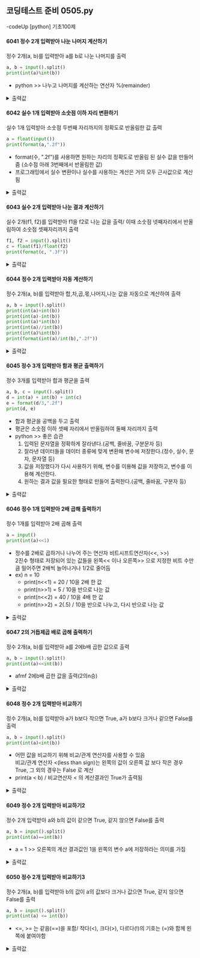## 코딩테스트 준비 0505.py

-codeUp [python] 기초100제

#### 6041 정수 2개 입력받아 나눈 나머지 계산하기
정수 2개(a, b)를 입력받아 a를 b로 나눈 나머지를 출력
```py
a, b = input().split()
print(int(a)%int(b))
```
* python >> 나누고 나머지를 계산하는 연산자 %(remainder)
<details><summary>출력값</summary>
  입력값 : 5 2
  
  ```py
  1
  ```
  
  </details>
  
#### 6042 실수 1개 입력받아 소숫점 이하 자리 변환하기
실수 1개 입력받아 소숫점 두번째 자리까지의 정확도로 반올림한 값 출력
```py
a = float(input())
print(format(a,".2f"))
```
* format(수, ".2f")를 사용하면 원하는 자리의 정확도로 반올림 된 실수 값을 만들어 줌
  (소수점 아래 3번째에서 반올림한 값)
* 프로그래밍에서 실수 변환이나 실수를 사용하는 계산은 거의 모두 근사값으로 계산됨
<details><summary>출력값</summary>
  입력값 : 4.7892049
  
  ```py
  4.79
  ```
  
  </details>
  
#### 6043 실수 2개 입력받아 나눈 결과 계산하기
실수 2개(f1, f2)를 입력받아 f1을 f2로 나눈 값을 출력/ 이때 소숫점 넷째자리에서 반올림하여 소숫점 셋째자리까지 출력
```py
f1, f2 = input().split()
c = float(f1)/float(f2)
print(format(c, ".3f"))
```
<details><summary>출력값</summary>
  입력값 : 10.0 3.0
  
  ```py
  0.333
  ```
  
  </details>
  
#### 6044 정수 2개 입력받아 자동 계산하기
정수 2개(a, b)를 입력받아 합,차,곱,몫,나머지,나눈 값을 자동으로 계산하여 출력
```py
a, b = input().split()
print(int(a)+int(b))
print(int(a)-int(b))
print(int(a)*int(b))
print(int(a)//int(b))
print(int(a)%int(b))
print(format(int(a)/int(b),".2f"))
```
<details><summary>출력값</summary>
  입력값 : 10 3
  
  ```py
  13
  7
  30
  3
  1
  3.33
  ```
  
  </details>
  
#### 6045 정수 3개 입력받아 함과 평균 출력하기
정수 3개를 입력받아 합과 평균을 출력
```py
a, b, c = input().split()
d = int(a) + int(b) + int(c)
e = format(d/3,".2f")
print(d, e)
```
* 합과 평균을 공백을 두고 출력
* 평균은 소숫점 이하 셋째 자리에서 반올림하여 둘째 자리까지 출력
* python >> 좋은 습관
  1. 입력된 문자열을 정확하게 잘라낸다.(공백, 줄바꿈, 구분문자 등)
  2. 잘라낸 데이터들을 데이터 종류에 맞게 변환해 변수에 저장한다.(정수, 실수, 문자, 문자열 등)
  3. 값을 저장했다가 다시 사용하기 위해, 변수를 이용해 값을 저장하고, 변수를 이용해 계산한다.
  4. 원하는 결과 값을 필요한 형태로 만들어 출력한다.(공백, 줄바꿈, 구분자 등)
<details><summary>출력값</summary>
  입력값 : 1 2 3
  
  ```py
  6 2.00
  ```
  
  </details>

#### 6046 정수 1개 입력받아 2배 곱해 출력하기
정수 1개를 입력받아 2배 곱해 출력
```py
a = input()
print(int(a)<<1)
```
* 정수를 2배로 곱하거나 나누어 주는 연산자 비트시프트연산자(<<, >>)<br>
  2진수 형태로 저장되어 있는 값들을 왼쪽<< 이나 오른쪽>> 으로 지정한 비트 수만큼 밀어주면 2배씩 늘어나거나 1/2로 줄어듬
* ex) n = 10
  - print(n<<1) = 20 / 10을 2배 한 값
  - print(n>>1) = 5 / 10을 반으로 나눈 값
  - print(n<<2) = 40 / 10을 4배 한 값
  - print(n>>2) = 2(.5) / 10을 반으로 나누고, 다시 반으로 나눈 값
<details><summary>출력값</summary>
  입력값 : 1024
  
  ```py
  2048
  ```
  
  </details>

#### 6047 2의 거듭제곱 배로 곱해 출력하기
정수 2개(a, b)를 입력받아 a를 2에b배 곱한 값으로 출력
```py
a, b = input().split()
print(int(a)<<int(b))
```
* afmf 2에b배 곱한 값을 출력(2의n승)
<details><summary>출력값</summary>
  입력값 : 1 3
  
  ```py
  8
  ```
  
  </details>
  
#### 6048 정수 2개 입력받아 비교하기
정수 2개(a, b)를 입력받아 a가 b보다 작으면 True, a가 b보다 크거나 같으면 False를 출력
```py
a, b = input().split()
print(int(a)<int(b))
```
* 어떤 값을 비교하기 위해 비교/관계 연산자를 사용할 수 있음<br>
  비교/관계 연산자 <(less than sign)는 왼쪽의 값이 오른쪽 값 보다 작은 경우 True, 그 외의 경우는 False 로 계산
* print(a < b) / 비교연산자 < 의 계산결과인 True가 출력됨
<details><summary>출력값</summary>
  입력값 : 2 4
  
  ```py
  True
  ```
  
  </details>

#### 6049 정수 2개 입력받아 비교하기2
정수 2개 입력받아 a와 b의 값이 같으면 True, 같지 않으면 False를 출력
```py
a, b = input().split()
print(int(a)==int(b))
```
* a = 1 >> 오른쪽의 계산 결과값인 1을 왼쪽의 변수 a에 저장하라는 의미를 가짐
<details><summary>출력값</summary>
  입력값 : 22 22
  
  ```py
  True
  ```
  
  </details>
  
#### 6050 정수 2개 입력받아 비교하기3
정수 2개(a, b)를 입력받아 b의 값이 a의 값보다 크거나 값으면 True, 같지 않으면 False를 출력
```py
a, b = input().split()
print(int(a) <= int(b))
```
* <=, >= 는 같음(==)을 포함/ 작다(<), 크다(>), 다르다(!)의 기호는 (=)와 함께 왼쪽에 붙여야함
<details><summary>출력값</summary>
  입력값 : 0 -1
  
  ```py
  False
  ```
  
  </details>
